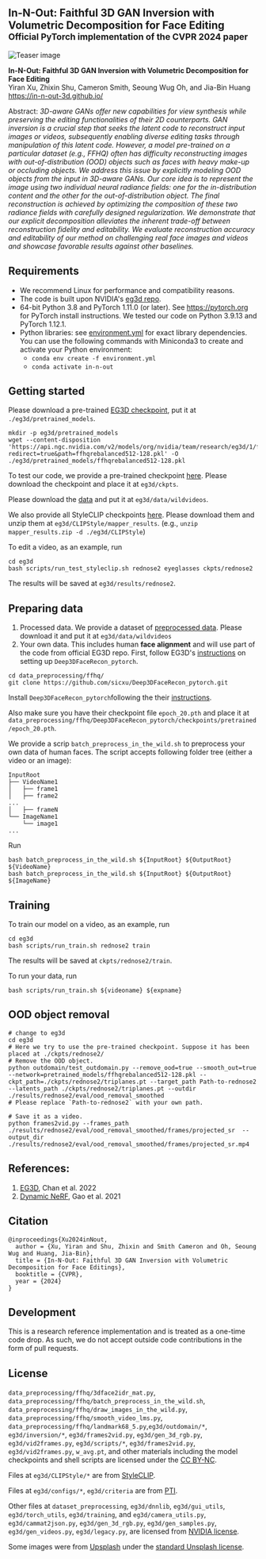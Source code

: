 ## In-N-Out: Faithful 3D GAN Inversion with Volumetric Decomposition for Face Editing<br><sub>Official PyTorch implementation of the CVPR 2024 paper</sub>

![Teaser image](./assets/teaser.jpg)

**In-N-Out: Faithful 3D GAN Inversion with Volumetric Decomposition for Face Editing**<br>
Yiran Xu, Zhixin Shu, Cameron Smith, Seoung Wug Oh, and Jia-Bin Huang
<br>https://in-n-out-3d.github.io/<br>

Abstract: *3D-aware GANs offer new capabilities for view synthesis while preserving the editing functionalities of their 2D counterparts. GAN inversion is a crucial step that seeks the latent code to reconstruct input images or videos, subsequently enabling diverse editing tasks through manipulation of this latent code. However, a model pre-trained on a particular dataset (e.g., FFHQ) often has difficulty reconstructing images with out-of-distribution (OOD) objects such as faces with heavy make-up or occluding objects. We address this issue by explicitly modeling OOD objects from the input in 3D-aware GANs. Our core idea is to represent the image using two individual neural radiance fields: one for the in-distribution content and the other for the out-of-distribution object. The final reconstruction is achieved by optimizing the composition of these two radiance fields with carefully designed regularization. We demonstrate that our explicit decomposition alleviates the inherent trade-off between reconstruction fidelity and editability. We evaluate reconstruction accuracy and editability of our method on challenging real face images and videos and showcase favorable results against other baselines.*


## Requirements

* We recommend Linux for performance and compatibility reasons.
* The code is built upon NVIDIA's [eg3d repo](https://github.com/NVlabs/eg3d).
* 64-bit Python 3.8 and PyTorch 1.11.0 (or later). See https://pytorch.org for PyTorch install instructions. We tested our code on Python 3.9.13 and PyTorch 1.12.1.
* Python libraries: see [environment.yml](./eg3d/environment.yml) for exact library dependencies.  You can use the following commands with Miniconda3 to create and activate your Python environment:
  - `conda env create -f environment.yml`
  - `conda activate in-n-out`


## Getting started
Please download a pre-trained [EG3D checkpoint](https://catalog.ngc.nvidia.com/orgs/nvidia/teams/research/models/eg3d/files), put it at `./eg3d/pretrained_models`.
```
mkdir -p eg3d/pretrained_models
wget --content-disposition 'https://api.ngc.nvidia.com/v2/models/org/nvidia/team/research/eg3d/1/files?redirect=true&path=ffhqrebalanced512-128.pkl' -O ./eg3d/pretrained_models/ffhqrebalanced512-128.pkl
```

To test our code, we provide a pre-trained checkpoint [here](https://drive.google.com/file/d/18WzDoRXtstpG_IbUmbLURblr8YX3gvR-/view?usp=sharing).
Please download the checkpoint and place it at `eg3d/ckpts`.

Please download the [data](https://drive.google.com/file/d/1PRWZvLxtZexDG4PHTPiyp0WR0VFZoJFD/view?usp=sharing) and put it at `eg3d/data/wildvideos`.

We also provide all StyleCLIP checkpoints [here](https://drive.google.com/file/d/1IVm-IcKXkAHPu8_eMOZTuKdmxSAZjVU2/view?usp=sharing). Please download them and unzip them at `eg3d/CLIPStyle/mapper_results`. (e.g., `unzip mapper_results.zip -d ./eg3d/CLIPStyle`)

To edit a video, as an example, run
```
cd eg3d
bash scripts/run_test_styleclip.sh rednose2 eyeglasses ckpts/rednose2
```
The results will be saved at `eg3d/results/rednose2`.

## Preparing data
1. Processed data. We provide a dataset of [preprocessed data](https://drive.google.com/file/d/1PRWZvLxtZexDG4PHTPiyp0WR0VFZoJFD/view?usp=sharing). Please download it and put it at `eg3d/data/wildvideos`
2. Your own data. This includes human **face alignment** and will use part of the code from official EG3D repo.
First, follow EG3D's [instructions](https://github.com/NVlabs/eg3d#preparing-datasets) on setting up `Deep3DFaceRecon_pytorch`.
```
cd data_preprocessing/ffhq/
git clone https://github.com/sicxu/Deep3DFaceRecon_pytorch.git
```
Install `Deep3DFaceRecon_pytorch`following the their [instructions](https://github.com/sicxu/Deep3DFaceRecon_pytorch/tree/6ba3d22f84bf508f0dde002da8fff277196fef21).

Also make sure you have their checkpoint file `epoch_20.pth` and place it at `data_preprocessing/ffhq/Deep3DFaceRecon_pytorch/checkpoints/pretrained/epoch_20.pth`.

We provide a scrip `batch_preprocess_in_the_wild.sh` to preprocess your own data of human faces.
The script accepts following folder tree (either a video or an image):
```
InputRoot
├── VideoName1
│   ├── frame1
│   ├── frame2
...
│   ├── frameN
└── ImageName1
    └── image1
...
```
Run
```
bash batch_preprocess_in_the_wild.sh ${InputRoot} ${OutputRoot} ${VideoName}
bash batch_preprocess_in_the_wild.sh ${InputRoot} ${OutputRoot} ${ImageName}
```

## Training
To train our model on a video, as an example, run
```
cd eg3d
bash scripts/run_train.sh rednose2 train
```
The results will be saved at `ckpts/rednose2/train`.

To run your data, run
```
bash scripts/run_train.sh ${videoname} ${expname}
```

## OOD object removal
```
# change to eg3d
cd eg3d
# Here we try to use the pre-trained checkpoint. Suppose it has been placed at ./ckpts/rednose2/
# Remove the OOD object.
python outdomain/test_outdomain.py --remove_ood=true --smooth_out=true --network=pretrained_models/ffhqrebalanced512-128.pkl --ckpt_path=./ckpts/rednose2/triplanes.pt --target_path Path-to-rednose2 --latents_path ./ckpts/rednose2/triplanes.pt --outdir ./results/rednose2/eval/ood_removal_smoothed
# Please replace `Path-to-rednose2` with your own path.

# Save it as a video.
python frames2vid.py --frames_path ./results/rednose2/eval/ood_removal_smoothed/frames/projected_sr  --output_dir ./results/rednose2/eval/ood_removal_smoothed/frames/projected_sr.mp4
```

## References:
1. [EG3D](https://arxiv.org/abs/2112.07945), Chan et al. 2022
2. [Dynamic NeRF](https://arxiv.org/abs/2105.06468), Gao et al. 2021

## Citation

```
@inproceedings{Xu2024inNout,
  author = {Xu, Yiran and Shu, Zhixin and Smith Cameron and Oh, Seoung Wug and Huang, Jia-Bin},
  title = {In-N-Out: Faithful 3D GAN Inversion with Volumetric Decomposition for Face Editings},
  booktitle = {CVPR},
  year = {2024}
}
```

## Development

This is a research reference implementation and is treated as a one-time code drop. As such, we do not accept outside code contributions in the form of pull requests.

## License
`data_preprocessing/ffhq/3dface2idr_mat.py`, `data_preprocessing/ffhq/batch_preprocess_in_the_wild.sh`, `data_preprocessing/ffhq/draw_images_in_the_wild.py`, `data_preprocessing/ffhq/smooth_video_lms.py`, `data_preprocessing/ffhq/landmark68_5.py`,`eg3d/outdomain/*`, `eg3d/inversion/*`, `eg3d/frames2vid.py`, `eg3d/gen_3d_rgb.py`, `eg3d/vid2frames.py`, `eg3d/scripts/*`, `eg3d/frames2vid.py`, `eg3d/vid2frames.py`, `w_avg.pt`, and other materials including the model checkpoints and shell scripts are licensed under the [CC BY-NC](https://creativecommons.org/licenses/by-nc/4.0/).

Files at `eg3d/CLIPStyle/*` are from [StyleCLIP](https://github.com/orpatashnik/StyleCLIP/blob/main/LICENSE).

Files at `eg3d/configs/*`, `eg3d/criteria` are from [PTI](https://github.com/danielroich/PTI/blob/main/LICENSE).

Other files at `dataset_preprocessing`, `eg3d/dnnlib`, `eg3d/gui_utils`, `eg3d/torch_utils`, `eg3d/training`, and `eg3d/camera_utils.py`, `eg3d/cammat2json.py`, `eg3d/gen_3d_rgb.py`, `eg3d/gen_samples.py`, `eg3d/gen_videos.py`, `eg3d/legacy.py`, are licensed from [NVIDIA license](https://github.com/NVlabs/eg3d/blob/main/LICENSE.txt).

Some images were from [Upsplash](http://www.unsplash.com/) under the [standard Unsplash license](https://unsplash.com/license).